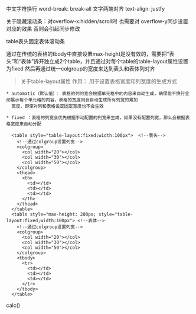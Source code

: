 中文字符换行 word-break: break-all 
文字两端对齐 text-align: justfy

关于隐藏滚动条：对overflow-x:hidden/scroll时 也需要对 overflow-y同步设置对应的效果 否则会引起同步修改

table表头固定表体滚动条

  通过在传统的表格的tbody中直接设置max-height是没有效的，需要把“表头”和“表体”拆开独立成2个table，并且通过对每个table的table-layout属性设置为fixed
  然后再通过统一colgroup的宽度来达到表头和表体列对齐
  
  > 关于table-layout属性
    作用： 用于设置表格宽度和列宽度的生成方式
    
    * automatic（默认值）： 表格的列的宽会根据单元格中的内容来自动生成，确保能不换行全部展示每个单元格的内容，表格的宽度则会自动生成所有列宽的累加
      宽度，即使对列和表格设定固定宽度也不会生效
      
    * fixed ：表格的列宽会优先根据手动配置的列宽来生成，如果没有配置列宽，那么会根据表格宽度来自动分配

      <table style="table-layout:fixed;width:100px">  <!--表头-->
        <!--通过colgroup设置列宽-->
        <colgroup>  
          <col width="20"></col>
          <col width="30"></col>
          <col width="50"></col>
        </colgroup>
        <thead>
          <th>
            <td></td>
            <td></td>
            <td></td>
          </th>
        </thead>
      </table>
      <table style="max-height: 200px; style="table-layout:fixed;width:100px"> <!--表体-->
        <!--通过colgroup设置列宽-->
        <colgroup>
          <col width="20"></col>
          <col width="30"></col>
          <col width="50"></col>
        </colgroup>
        <tbody>
          <tr>
            <td></td>
            <td></td>
            <td></td>
          </tr>
        </tbody>
      </table>

calc()
 
 
